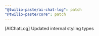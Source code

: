 ```yaml
---
"@twilio-paste/ai-chat-log": patch
"@twilio-paste/core": patch
---
```


[AIChatLog] Updated internal styling types
